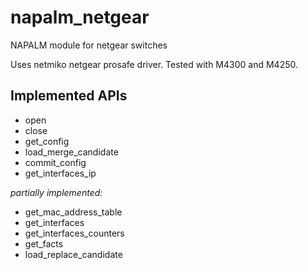 # napalm_netgear
NAPALM module for netgear switches

Uses netmiko netgear prosafe driver. Tested with M4300 and M4250.

## Implemented APIs
 - open
 - close
 - get_config
 - load_merge_candidate
 - commit_config
 - get_interfaces_ip

*partially implemented:*
 - get_mac_address_table
 - get_interfaces
 - get_interfaces_counters
 - get_facts
 - load_replace_candidate
